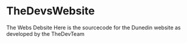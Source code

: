 # TheDevsWebsite
The Webs Debsite
Here is the sourcecode for the Dunedin website as developed by the TheDevTeam
